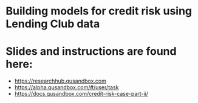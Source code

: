 # Building models for credit risk using Lending Club data

# Slides and instructions are found here:
- https://researchhub.qusandbox.com
- https://alpha.qusandbox.com/#/user/task
- https://docs.qusandbox.com/credit-risk-case-part-ii/

